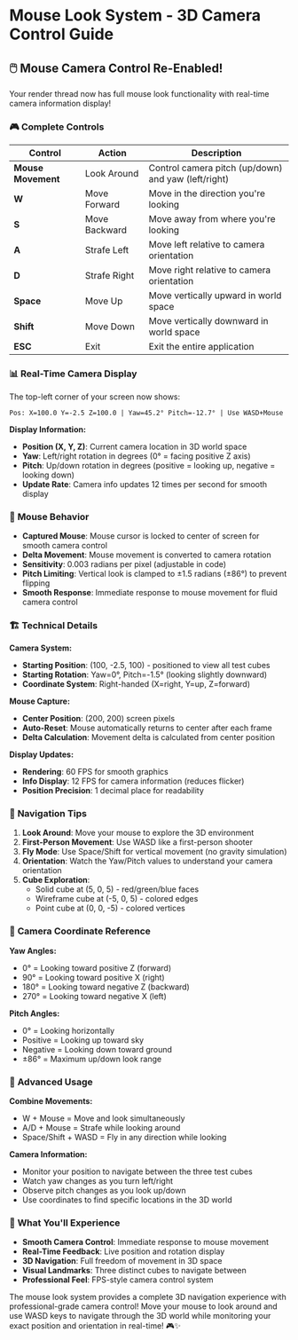# Mouse Look System - 3D Camera Control Guide

## 🖱️ **Mouse Camera Control Re-Enabled!**

Your render thread now has full mouse look functionality with real-time camera information display!

### 🎮 **Complete Controls**

| Control | Action | Description |
|---------|--------|-------------|
| **Mouse Movement** | Look Around | Control camera pitch (up/down) and yaw (left/right) |
| **W** | Move Forward | Move in the direction you're looking |
| **S** | Move Backward | Move away from where you're looking |
| **A** | Strafe Left | Move left relative to camera orientation |
| **D** | Strafe Right | Move right relative to camera orientation |
| **Space** | Move Up | Move vertically upward in world space |
| **Shift** | Move Down | Move vertically downward in world space |
| **ESC** | Exit | Exit the entire application |

### 📊 **Real-Time Camera Display**

The top-left corner of your screen now shows:
```
Pos: X=100.0 Y=-2.5 Z=100.0 | Yaw=45.2° Pitch=-12.7° | Use WASD+Mouse
```

**Display Information:**
- **Position (X, Y, Z)**: Current camera location in 3D world space
- **Yaw**: Left/right rotation in degrees (0° = facing positive Z axis)
- **Pitch**: Up/down rotation in degrees (positive = looking up, negative = looking down)
- **Update Rate**: Camera info updates 12 times per second for smooth display

### 🎯 **Mouse Behavior**

- **Captured Mouse**: Mouse cursor is locked to center of screen for smooth camera control
- **Delta Movement**: Mouse movement is converted to camera rotation
- **Sensitivity**: 0.003 radians per pixel (adjustable in code)
- **Pitch Limiting**: Vertical look is clamped to ±1.5 radians (±86°) to prevent flipping
- **Smooth Response**: Immediate response to mouse movement for fluid camera control

### 🏗️ **Technical Details**

**Camera System:**
- **Starting Position**: (100, -2.5, 100) - positioned to view all test cubes
- **Starting Rotation**: Yaw=0°, Pitch=-1.5° (looking slightly downward)
- **Coordinate System**: Right-handed (X=right, Y=up, Z=forward)

**Mouse Capture:**
- **Center Position**: (200, 200) screen pixels
- **Auto-Reset**: Mouse automatically returns to center after each frame
- **Delta Calculation**: Movement delta is calculated from center position

**Display Updates:**
- **Rendering**: 60 FPS for smooth graphics
- **Info Display**: 12 FPS for camera information (reduces flicker)
- **Position Precision**: 1 decimal place for readability

### 🎪 **Navigation Tips**

1. **Look Around**: Move your mouse to explore the 3D environment
2. **First-Person Movement**: Use WASD like a first-person shooter
3. **Fly Mode**: Use Space/Shift for vertical movement (no gravity simulation)
4. **Orientation**: Watch the Yaw/Pitch values to understand your camera orientation
5. **Cube Exploration**: 
   - Solid cube at (5, 0, 5) - red/green/blue faces
   - Wireframe cube at (-5, 0, 5) - colored edges  
   - Point cube at (0, 0, -5) - colored vertices

### 🔧 **Camera Coordinate Reference**

**Yaw Angles:**
- 0° = Looking toward positive Z (forward)
- 90° = Looking toward positive X (right)
- 180° = Looking toward negative Z (backward)
- 270° = Looking toward negative X (left)

**Pitch Angles:**
- 0° = Looking horizontally
- Positive = Looking up toward sky
- Negative = Looking down toward ground
- ±86° = Maximum up/down look range

### 🚀 **Advanced Usage**

**Combine Movements:**
- W + Mouse = Move and look simultaneously
- A/D + Mouse = Strafe while looking around
- Space/Shift + WASD = Fly in any direction while looking

**Camera Information:**
- Monitor your position to navigate between the three test cubes
- Watch yaw changes as you turn left/right
- Observe pitch changes as you look up/down
- Use coordinates to find specific locations in the 3D world

### 🎨 **What You'll Experience**

- **Smooth Camera Control**: Immediate response to mouse movement
- **Real-Time Feedback**: Live position and rotation display
- **3D Navigation**: Full freedom of movement in 3D space
- **Visual Landmarks**: Three distinct cubes to navigate between
- **Professional Feel**: FPS-style camera control system

The mouse look system provides a complete 3D navigation experience with professional-grade camera control! Move your mouse to look around and use WASD keys to navigate through the 3D world while monitoring your exact position and orientation in real-time! 🎮✨